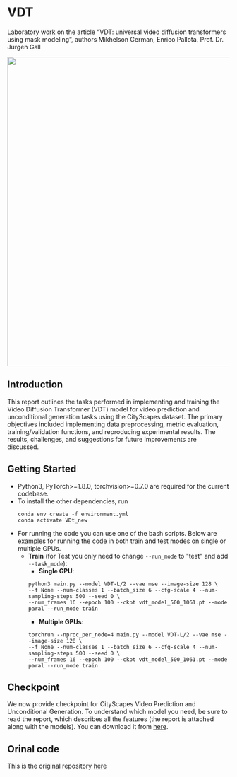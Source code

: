 # VDT
Laboratory work on the article “VDT: universal video diffusion transformers using mask modeling”, authors Mikhelson German, Enrico Pallota, Prof. Dr. Jurgen Gall

<img src="VDT.png" width="700">

## Introduction
This report outlines the tasks performed in implementing and training the Video Diffusion Transformer (VDT) model for video prediction and unconditional generation tasks using the CityScapes dataset. The primary objectives included implementing data preprocessing, metric evaluation, training/validation functions, and reproducing experimental results. The results, challenges, and suggestions for future improvements are discussed.

## Getting Started

- Python3, PyTorch>=1.8.0, torchvision>=0.7.0 are required for the current codebase.
- To install the other dependencies, run
    ```
    conda env create -f environment.yml
    conda activate VDt_new
    ```
- For running the code you can use one of the bash scripts. Below are examples for running the code in both train and test modes on single or multiple GPUs.
    - **Train** (for Test you only need to change `--run_mode` to "test" and add `--task_mode`):
        - **Single GPU**:
        ```
        python3 main.py --model VDT-L/2 --vae mse --image-size 128 \
        --f None --num-classes 1 --batch_size 6 --cfg-scale 4 --num-sampling-steps 500 --seed 0 \
        --num_frames 16 --epoch 100 --ckpt vdt_model_500_1061.pt --mode paral --run_mode train
        ```
        - **Multiple GPUs**:
        ```
        torchrun --nproc_per_node=4 main.py --model VDT-L/2 --vae mse --image-size 128 \
        --f None --num-classes 1 --batch_size 6 --cfg-scale 4 --num-sampling-steps 500 --seed 0 \
        --num_frames 16 --epoch 100 --ckpt vdt_model_500_1061.pt --mode paral --run_mode train
        ```


## Checkpoint
We now provide checkpoint for CityScapes Video Prediction and Unconditional Generation. To understand which model you need, be sure to read the report, which describes all the features (the report is attached along with the models). You can download it from <a href="https://drive.google.com/drive/folders/14J5NEeaDxDMB9R_0RDkqkvxwPEzKwy_g?usp=sharing">here</a>.


## Orinal code
This is the original repository <a href="https://github.com/RERV/VDT?tab=readme-ov-file">here</a>
